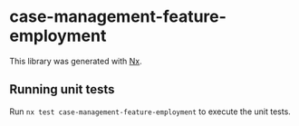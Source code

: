 # case-management-feature-employment

This library was generated with [Nx](https://nx.dev).

## Running unit tests

Run `nx test case-management-feature-employment` to execute the unit tests.
